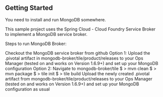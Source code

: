 
## Getting Started

You need to install and run MongoDB somewhere.

This sample project uses the Spring Cloud - Cloud Foundry Service Broker to implement a MongoDB service broker.

Steps to run MongoDB Broker:

Checkout the MongoDB service broker from github
Option 1: Upload the .pivotal artifact in mongodb-broker/tile/product/releases to your Ops Manager (tested on and works on Version 1.6.9+) and set up your MongoDB configuration
Option 2: Navigate to mongodb-broker/tile
$ > mvn clean
$ > mvn package
$ > tile init
$ > tile build
Upload the newly created .pivotal artifact from mongodb-broker/tile/product/releases to your Ops Manager (tested on and works on Version 1.6.9+) and set up your MongoDB configuration as usual


